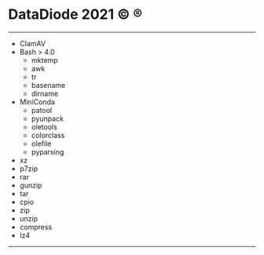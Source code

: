 # DataDiode 2021 &copy; &reg;
----------
- ClamAV
- Bash > 4.0
    - mktemp
    - awk
    - tr
    - basename
    - dirname
- MiniConda
    - patool
    - pyunpack
    - oletools
    - colorclass
    - olefile
    - pyparsing
- xz
- p7zip
- rar
- gunzip
- tar
- cpio
- zip
- unzip
- compress
- lz4
----------


